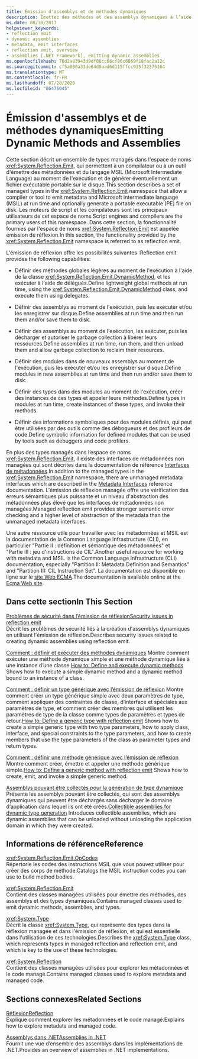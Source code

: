```yaml
---
title: Émission d'assemblys et de méthodes dynamiques
description: Émettez des méthodes et des assemblys dynamiques à l’aide de l’espace de noms System. Reflection. Emit, qui permet à un compilateur ou à un outil d’émettre des métadonnées et du code MSIL au moment de l’exécution.
ms.date: 08/30/2017
helpviewer_keywords:
- reflection emit
- dynamic assemblies
- metadata, emit interfaces
- reflection emit, overview
- assemblies [.NET Framework], emitting dynamic assemblies
ms.openlocfilehash: 76d2a83943d9df06cc66cf86c6869f18fac2a12c
ms.sourcegitcommit: cf5a800a33de64d0aad6d115ffcc935f32375164
ms.translationtype: MT
ms.contentlocale: fr-FR
ms.lasthandoff: 07/20/2020
ms.locfileid: "86475045"
---
```

# <a name="emitting-dynamic-methods-and-assemblies"></a><span data-ttu-id="2f6d1-103">Émission d'assemblys et de méthodes dynamiques</span><span class="sxs-lookup"><span data-stu-id="2f6d1-103">Emitting Dynamic Methods and Assemblies</span></span>

<span data-ttu-id="2f6d1-104">Cette section décrit un ensemble de types managés dans l'espace de noms <xref:System.Reflection.Emit>, qui permettent à un compilateur ou à un outil d'émettre des métadonnées et du langage MSIL (Microsoft Intermediate Language) au moment de l'exécution et de générer éventuellement un fichier exécutable portable sur le disque.</span><span class="sxs-lookup"><span data-stu-id="2f6d1-104">This section describes a set of managed types in the <xref:System.Reflection.Emit> namespace that allow a compiler or tool to emit metadata and Microsoft intermediate language (MSIL) at run time and optionally generate a portable executable (PE) file on disk.</span></span> <span data-ttu-id="2f6d1-105">Les moteurs de script et les compilateurs sont les principaux utilisateurs de cet espace de noms.</span><span class="sxs-lookup"><span data-stu-id="2f6d1-105">Script engines and compilers are the primary users of this namespace.</span></span> <span data-ttu-id="2f6d1-106">Dans cette section, la fonctionnalité fournies par l'espace de noms <xref:System.Reflection.Emit> est appelée émission de réflexion.</span><span class="sxs-lookup"><span data-stu-id="2f6d1-106">In this section, the functionality provided by the <xref:System.Reflection.Emit> namespace is referred to as reflection emit.</span></span>  
  
<span data-ttu-id="2f6d1-107">L'émission de réflexion offre les possibilités suivantes :</span><span class="sxs-lookup"><span data-stu-id="2f6d1-107">Reflection emit provides the following capabilities:</span></span>  
  
- <span data-ttu-id="2f6d1-108">Définir des méthodes globales légères au moment de l'exécution à l'aide de la classe <xref:System.Reflection.Emit.DynamicMethod>, et les exécuter à l'aide de délégués.</span><span class="sxs-lookup"><span data-stu-id="2f6d1-108">Define lightweight global methods at run time, using the <xref:System.Reflection.Emit.DynamicMethod> class, and execute them using delegates.</span></span>  
  
- <span data-ttu-id="2f6d1-109">Définir des assemblys au moment de l'exécution, puis les exécuter et/ou les enregistrer sur disque.</span><span class="sxs-lookup"><span data-stu-id="2f6d1-109">Define assemblies at run time and then run them and/or save them to disk.</span></span>  
  
- <span data-ttu-id="2f6d1-110">Définir des assemblys au moment de l'exécution, les exécuter, puis les décharger et autoriser le garbage collection à libérer leurs ressources.</span><span class="sxs-lookup"><span data-stu-id="2f6d1-110">Define assemblies at run time, run them, and then unload them and allow garbage collection to reclaim their resources.</span></span>  
  
- <span data-ttu-id="2f6d1-111">Définir des modules dans de nouveaux assemblys au moment de l'exécution, puis les exécuter et/ou les enregistrer sur disque.</span><span class="sxs-lookup"><span data-stu-id="2f6d1-111">Define modules in new assemblies at run time and then run and/or save them to disk.</span></span>  
  
- <span data-ttu-id="2f6d1-112">Définir des types dans des modules au moment de l'exécution, créer des instances de ces types et appeler leurs méthodes.</span><span class="sxs-lookup"><span data-stu-id="2f6d1-112">Define types in modules at run time, create instances of these types, and invoke their methods.</span></span>  
  
- <span data-ttu-id="2f6d1-113">Définir des informations symboliques pour des modules définis, qui peut être utilisées par des outils comme des débogueurs et des profileurs de code.</span><span class="sxs-lookup"><span data-stu-id="2f6d1-113">Define symbolic information for defined modules that can be used by tools such as debuggers and code profilers.</span></span>  
  
<span data-ttu-id="2f6d1-114">En plus des types managés dans l’espace de noms <xref:System.Reflection.Emit>, il existe des interfaces de métadonnées non managées qui sont décrites dans la documentation de référence [Interfaces de métadonnées](../unmanaged-api/metadata/metadata-interfaces.md).</span><span class="sxs-lookup"><span data-stu-id="2f6d1-114">In addition to the managed types in the <xref:System.Reflection.Emit> namespace, there are unmanaged metadata interfaces which are described in the [Metadata Interfaces](../unmanaged-api/metadata/metadata-interfaces.md) reference documentation.</span></span> <span data-ttu-id="2f6d1-115">L'émission de réflexion managée offre une vérification des erreurs sémantiques plus puissante et un niveau d'abstraction des métadonnées plus élevé que les interfaces de métadonnées non managées.</span><span class="sxs-lookup"><span data-stu-id="2f6d1-115">Managed reflection emit provides stronger semantic error checking and a higher level of abstraction of the metadata than the unmanaged metadata interfaces.</span></span>  
  
<span data-ttu-id="2f6d1-116">Une autre ressource utile pour travailler avec les métadonnées et MSIL est la documentation de la Common Language Infrastructure (CLI), en particulier "Partie II : définition et sémantique des métadonnées" et "Partie III : jeu d'instructions de CIL".</span><span class="sxs-lookup"><span data-stu-id="2f6d1-116">Another useful resource for working with metadata and MSIL is the Common Language Infrastructure (CLI) documentation, especially "Partition II: Metadata Definition and Semantics" and "Partition III: CIL Instruction Set".</span></span> <span data-ttu-id="2f6d1-117">La documentation est disponible en ligne sur le [site Web ECMA](https://www.ecma-international.org/publications/standards/Ecma-335.htm).</span><span class="sxs-lookup"><span data-stu-id="2f6d1-117">The documentation is available online at the [Ecma Web site](https://www.ecma-international.org/publications/standards/Ecma-335.htm).</span></span>  
  
## <a name="in-this-section"></a><span data-ttu-id="2f6d1-118">Dans cette section</span><span class="sxs-lookup"><span data-stu-id="2f6d1-118">In This Section</span></span>
  
[<span data-ttu-id="2f6d1-119">Problèmes de sécurité dans l’émission de réflexion</span><span class="sxs-lookup"><span data-stu-id="2f6d1-119">Security issues in reflection emit</span></span>](security-issues-in-reflection-emit.md)  
<span data-ttu-id="2f6d1-120">Décrit les problèmes de sécurité liés à la création d'assemblys dynamiques en utilisant l'émission de réflexion.</span><span class="sxs-lookup"><span data-stu-id="2f6d1-120">Describes security issues related to creating dynamic assemblies using reflection emit.</span></span>  

<span data-ttu-id="2f6d1-121">[Comment : définir et exécuter des méthodes dynamiques](how-to-define-and-execute-dynamic-methods.md) Montre comment exécuter une méthode dynamique simple et une méthode dynamique liée à une instance d’une classe.</span><span class="sxs-lookup"><span data-stu-id="2f6d1-121">[How to: Define and execute dynamic methods](how-to-define-and-execute-dynamic-methods.md) Shows how to execute a simple dynamic method and a dynamic method bound to an instance of a class.</span></span>

<span data-ttu-id="2f6d1-122">[Comment : définir un type générique avec l’émission de réflexion](how-to-define-a-generic-type-with-reflection-emit.md) Montre comment créer un type générique simple avec deux paramètres de type, comment appliquer des contraintes de classe, d’interface et spéciales aux paramètres de type, et comment créer des membres qui utilisent les paramètres de type de la classe comme types de paramètres et types de retour.</span><span class="sxs-lookup"><span data-stu-id="2f6d1-122">[How to: Define a generic type with reflection emit](how-to-define-a-generic-type-with-reflection-emit.md) Shows how to create a simple generic type with two type parameters, how to apply class, interface, and special constraints to the type parameters, and how to create members that use the type parameters of the class as parameter types and return types.</span></span>

<span data-ttu-id="2f6d1-123">[Comment : définir une méthode générique avec l’émission de réflexion](how-to-define-a-generic-method-with-reflection-emit.md) Montre comment créer, émettre et appeler une méthode générique simple.</span><span class="sxs-lookup"><span data-stu-id="2f6d1-123">[How to: Define a generic method with reflection emit](how-to-define-a-generic-method-with-reflection-emit.md) Shows how to create, emit, and invoke a simple generic method.</span></span>

<span data-ttu-id="2f6d1-124">[Assemblys pouvant être collectés pour la génération de type dynamique](collectible-assemblies.md) Présente les assemblys pouvant être collectés, qui sont des assemblys dynamiques qui peuvent être déchargés sans décharger le domaine d’application dans lequel ils ont été créés.</span><span class="sxs-lookup"><span data-stu-id="2f6d1-124">[Collectible assemblies for dynamic type generation](collectible-assemblies.md) Introduces collectible assemblies, which are dynamic assemblies that can be unloaded without unloading the application domain in which they were created.</span></span>
  
## <a name="reference"></a><span data-ttu-id="2f6d1-125">Informations de référence</span><span class="sxs-lookup"><span data-stu-id="2f6d1-125">Reference</span></span>  

<xref:System.Reflection.Emit.OpCodes>  
<span data-ttu-id="2f6d1-126">Répertorie les codes des instructions MSIL que vous pouvez utiliser pour créer des corps de méthode.</span><span class="sxs-lookup"><span data-stu-id="2f6d1-126">Catalogs the MSIL instruction codes you can use to build method bodies.</span></span>  
  
<xref:System.Reflection.Emit>  
<span data-ttu-id="2f6d1-127">Contient des classes managées utilisées pour émettre des méthodes, des assemblys et des types dynamiques.</span><span class="sxs-lookup"><span data-stu-id="2f6d1-127">Contains managed classes used to emit dynamic methods, assemblies, and types.</span></span>  
  
<xref:System.Type>  
<span data-ttu-id="2f6d1-128">Décrit la classe <xref:System.Type>, qui représente des types dans la réflexion managée et dans l'émission de réflexion, et qui est essentielle dans l'utilisation de ces technologies.</span><span class="sxs-lookup"><span data-stu-id="2f6d1-128">Describes the <xref:System.Type> class, which represents types in managed reflection and reflection emit, and which is key to the use of these technologies.</span></span>  
  
<xref:System.Reflection>  
<span data-ttu-id="2f6d1-129">Contient des classes managées utilisées pour explorer les métadonnées et le code managé.</span><span class="sxs-lookup"><span data-stu-id="2f6d1-129">Contains managed classes used to explore metadata and managed code.</span></span>  
  
## <a name="related-sections"></a><span data-ttu-id="2f6d1-130">Sections connexes</span><span class="sxs-lookup"><span data-stu-id="2f6d1-130">Related Sections</span></span>  

[<span data-ttu-id="2f6d1-131">Réflexion</span><span class="sxs-lookup"><span data-stu-id="2f6d1-131">Reflection</span></span>](reflection.md)  
<span data-ttu-id="2f6d1-132">Explique comment explorer les métadonnées et le code managé.</span><span class="sxs-lookup"><span data-stu-id="2f6d1-132">Explains how to explore metadata and managed code.</span></span>  
  
[<span data-ttu-id="2f6d1-133">Assemblys dans .NET</span><span class="sxs-lookup"><span data-stu-id="2f6d1-133">Assemblies in .NET</span></span>](../../standard/assembly/index.md)  
<span data-ttu-id="2f6d1-134">Fournit une vue d’ensemble des assemblys dans les implémentations de .NET.</span><span class="sxs-lookup"><span data-stu-id="2f6d1-134">Provides an overview of assemblies in .NET implementations.</span></span>
